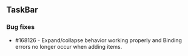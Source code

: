 ## TaskBar

### Bug fixes


* \#168126 - Expand/collapse behavior working properly and Binding errors no longer occur when adding items.